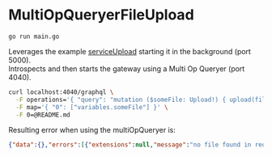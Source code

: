 # MultiOpQueryerFileUpload

`go run main.go` 

Leverages the example [serviceUpload](https://github.com/nautilus/gateway/tree/master/examples/fileupload) starting it in the background (port 5000).  
Introspects and then starts the gateway using a Multi Op Queryer (port 4040).

```bash 
curl localhost:4040/graphql \
  -F operations='{ "query": "mutation ($someFile: Upload!) { upload(file: $someFile) }", "variables": { "someFile": null } }' \
  -F map='{ "0": ["variables.someFile"] }' \
  -F 0=@README.md
```

Resulting error when using the multiOpQueryer is: 
```json
{"data":{},"errors":[{"extensions":null,"message":"no file found in request","path":["upload"]}]}
```
